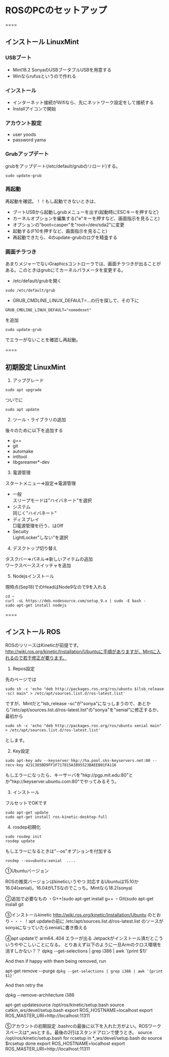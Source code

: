 ﻿# ROSのPCのセットアップ
====
## インストール LinuxMint

### USBブート
- Mint18.2 SonyaのUSBブータブルUSBを用意する
- Winならrufusというので作れる

### インストール
- インターネット接続がWifiなら、先にネットワーク設定をして接続する
- Installアイコンで開始

### アカウント設定
- user yoods
- password yama

### Grubアップデート

grubをアップデート(/etc/default/grubのリロード)する。
~~~
sudo update-grub
~~~

### 再起動

再起動を確認。！！もし起動できないときは、
- ブートUSBから起動しgrubメニューを出す(起動時にESCキーを押すなど)
- カーネルオプションを編集する("e"キーを押すなど、画面指示を見ること)
- オプションの"boot=casper"を"root=/dev/sda2"に変更
- 起動する(F10を押すなど、画面指示を見ること)
- 再起動できたら、4のupdate-grubのログを精査する

### 画面チラつき

あまりメジャーでないGraphicsコントローラでは、画面チラつきが出ることがある。このときはgrubにてカーネルパラメータを変更する。
- /etc/default/grubを開く
~~~
sudo /etc/default/grub
~~~
- GRUB_CMDLINE_LINUX_DEFAULT=...の行を探して、その下に
~~~
GRUB_CMDLINE_LINUX_DEFAULT="nomodeset"
~~~
を追加
~~~
sudo update-grub
~~~
でエラーがないことを確認し再起動。

====
## 初期設定 LinuxMint

1. アップグレード
~~~
sudo apt upgrade
~~~
ついでに
~~~
sudo apt update
~~~

2. ツール・ライブラリの追加

後々のために以下を追加する
  - g++
  - git
  - automake
  - intltool
  - libgsreamer*-dev

3. 電源管理

スタートメニュー⇒設定⇒電源管理
  - 一般  
  スリープモードは"ハイバネート"を選択
  - システム  
  同じく"ハイバネート"
  - ディスプレイ  
  □電源管理を行う、はOff
  - Secuity  
  LightLocker"しない"を選択

4. デスクトップ切り替え

タスクバー⇒パネル⇒新しいアイテムの追加  
ワークスペーススイッチャを追加

5. Nodejsインストール

現時点(Sep18)でのHeadはNode9なので9を入れる
~~~
cd ~
curl -sL https://deb.nodesource.com/setup_9.x | sudo -E bash -
sudo apt-get install nodejs
~~~
====

## インストール ROS

ROSのリリースはKineticが前提です。  
http://wiki.ros.org/kinetic/Installation/Ubuntuに手順がありますが、Mintに入れるので若干修正が要ります。

1. Repos設定

先のページでは
~~~
sudo sh -c 'echo "deb http://packages.ros.org/ros/ubuntu $(lsb_release -sc) main" > /etc/apt/sources.list.d/ros-latest.list'
~~~
ですが、Mintだと"lsb_release -sc"が"sonya"になっしまうので、あとから"/etc/apt/sources.list.d/ros-latest.list"の"sonya"を"xenial"に修正するか、最初から
~~~
sudo sh -c 'echo "deb http://packages.ros.org/ros/ubuntu xenial main" > /etc/apt/sources.list.d/ros-latest.list'
~~~
とします。

2. Key設定
~~~
sudo apt-key adv --keyserver hkp://ha.pool.sks-keyservers.net:80 --recv-key 421C365BD9FF1F717815A3895523BAEEB01FA116
~~~
もしエラーになったら、キーサーバを"hkp://pgp.mit.edu:80"とか"hkp://keyserver.ubuntu.com:80"でやってみるそう。


3. インストール

フルセットでOKです
~~~
sudo apt-get update
sudo apt-get install ros-kinetic-desktop-full
~~~

4. rosdep初期化
~~~
sudo rosdep init
rosdep update
~~~
もしエラーになるときは"--os"オプションを付加する
~~~
rosdep --os=ubuntu:xenial  ....
~~~




①Ubuntuバージョン

ROSの推奨バージョンはkineticいうやつ
対応するUbuntuは15.10か16.04(xenial)。16.04がLTSなのでこっち。Mintなら18.2(sonya)

②追加で必要なもの
・G++(sudo apt-get install g++
・Git(sudo apt-get inslall git

③インストールkinetic
http://wiki.ros.org/kinetic/Installation/Ubuntu
のとおり・・・
！apt updateの前に
/etc/apt/sources.list.d/ros-latest.list
のソースがsonyaになっていたらxenialに書き換える

④apt updateで arm64..404 エラーが出る
Jetpackがインストール済だとこういうややこしいことになる。
とりあえず以下のように一旦Armのクロス環境を消すしかない？？
<ans>
dpkg --get-selections | grep i386 | awk '{print $1}'

And then if happy with them being removed, run

apt-get remove --purge `dpkg --get-selections | grep i386 | awk '{print $1}'`

And then retry the

dpkg --remove-architecture i386

apt-get updatesource /opt/ros/kinetic/setup.bash
source catkin_ws/devel/setup.bash
export ROS_HOSTNAME=localhost
export ROS_MASTER_URI=http://localhost:11311

</ans>

⑤アカウントの初期設定
.bashrcの最後に以下を入れた方がよい。ROSワークスペースは*_wsとする。最後の2行はスタンドアロンで使うとき。
source /opt/ros/kinetic/setup.bash
for rcsetup in *_ws/devel/setup.bash
do
	source $rcsetup
done
export ROS_HOSTNAME=localhost
export ROS_MASTER_URI=http://localhost:11311


